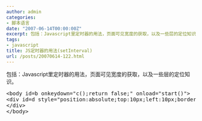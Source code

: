 ```yaml
---
author: admin
categories:
- 脚本语言
date: "2007-06-14T00:00:00Z"
excerpt: 包括：Javascript里定时器的用法，页面可见宽度的获取，以及一些层的定位知识。
tags:
- javascript
title: JS定时器的用法(setInterval)
url: /posts/20070614-122.html
---
```

包括：Javascript里定时器的用法，页面可见宽度的获取，以及一些层的定位知识。

<pre lang="php">&lt;body id=b onkeydown="c();return false;" onload="start()">
&lt;div id=d style="position:absolute;top:10px;left:10px;border:0px red solid;background-color:gray;width:100px;height:100px;display:none;">
&lt;/div>
&lt;/body></pre>